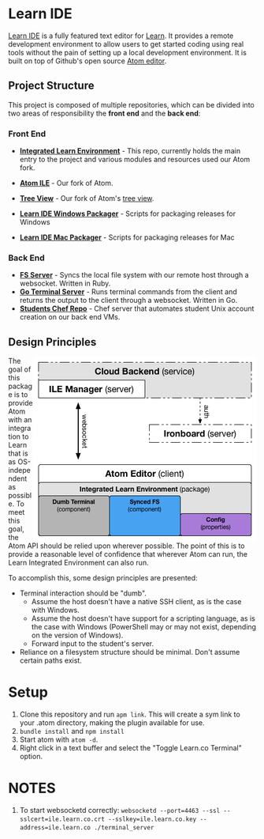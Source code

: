 # Learn IDE

[Learn IDE](https://learn.co/ide) is a fully featured text editor for [Learn](https://learn.co). It provides a remote development environment to allow users to get started coding using real tools without the pain of setting up a local development environment. It is built on top of Github's open source [Atom editor](https://atom.io/).

## Project Structure

This project is composed of multiple repositories, which can be divided into two areas of responsibility the **front end** and the **back end**:

### Front End

- **[Integrated Learn Environment](https://github.com/flatiron-labs/integrated-learn-environment)** - This repo, currently holds the main entry to the project and various modules and resources used our Atom fork.
- **[Atom ILE](https://github.com/flatiron-labs/atom-ile)** - Our fork of Atom.
- **[Tree View](https://github.com/learn-co/tree-view/)** - Our fork of Atom's [tree view](https://github.com/atom/tree-view).

- **[Learn IDE Windows Packager](https://github.com/flatiron-labs/learn-ide-windows-packager)** - Scripts for packaging releases for Windows
- **[Learn IDE Mac Packager](https://github.com/flatiron-labs/learn-ide-mac-packager)** - Scripts for packaging releases for Mac

### Back End

- **[FS Server](https://github.com/flatiron-labs/fs_server)** - Syncs the local file system with our remote host through a websocket. Written in Ruby.
- **[Go Terminal Server](https://github.com/flatiron-labs/go_terminal_server)** - Runs terminal commands from the client and returns the output to the client through a websocket. Written in Go.
- **[Students Chef Repo](https://github.com/flatiron-labs/students-chef-repo)** - Chef server that automates student Unix account creation on our back end VMs.

## Design Principles

<img align="right" src="diagram.png" />

The goal of this package is to provide Atom with an integration to Learn that is as OS-independent as possible. To meet this goal, the Atom API should be relied upon wherever possible. The point of this is to provide a reasonable level of confidence that wherever Atom can run, the Learn Integrated Environment can also run.

To accomplish this, some design principles are presented:

* Terminal interaction should be "dumb".
  * Assume the host doesn't have a native SSH client, as is the case with Windows.
  * Assume the host doesn't have support for a scripting language, as is the case with Windows (PowerShell may or may not exist, depending on the version of Windows).
  * Forward input to the student's server.
* Reliance on a filesystem structure should be minimal. Don't assume certain paths exist.

# Setup

1. Clone this repository and run `apm link`. This will create a sym link to your .atom directory, making the plugin available for use.
2. `bundle install` and `npm install`
3. Start atom with `atom -d`.
4. Right click in a text buffer and select the "Toggle Learn.co Terminal" option.

# NOTES

1. To start websocketd correctly: `websocketd --port=4463 --ssl --sslcert=ile.learn.co.crt --sslkey=ile.learn.co.key --address=ile.learn.co ./terminal_server`

